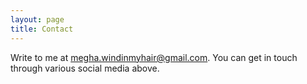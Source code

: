 ```yaml
---
layout: page
title: Contact
---
```


Write to me at megha.windinmyhair@gmail.com. You can get in touch through various social media above.
